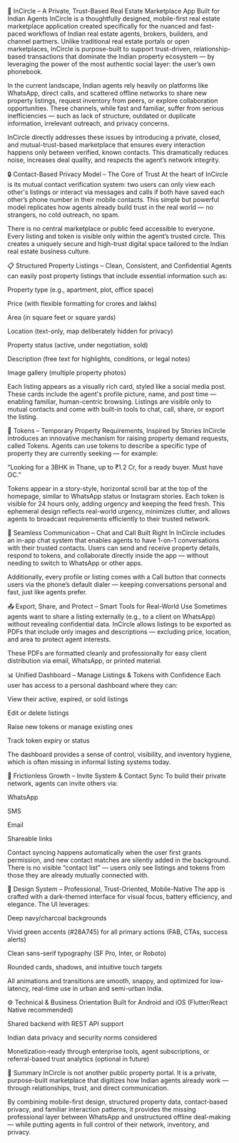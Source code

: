 🏡 InCircle – A Private, Trust-Based Real Estate Marketplace App Built for Indian Agents
InCircle is a thoughtfully designed, mobile-first real estate marketplace application created specifically for the nuanced and fast-paced workflows of Indian real estate agents, brokers, builders, and channel partners. Unlike traditional real estate portals or open marketplaces, InCircle is purpose-built to support trust-driven, relationship-based transactions that dominate the Indian property ecosystem — by leveraging the power of the most authentic social layer: the user’s own phonebook.

In the current landscape, Indian agents rely heavily on platforms like WhatsApp, direct calls, and scattered offline networks to share new property listings, request inventory from peers, or explore collaboration opportunities. These channels, while fast and familiar, suffer from serious inefficiencies — such as lack of structure, outdated or duplicate information, irrelevant outreach, and privacy concerns.

InCircle directly addresses these issues by introducing a private, closed, and mutual-trust-based marketplace that ensures every interaction happens only between verified, known contacts. This dramatically reduces noise, increases deal quality, and respects the agent’s network integrity.

🔒 Contact-Based Privacy Model – The Core of Trust
At the heart of InCircle is its mutual contact verification system: two users can only view each other's listings or interact via messages and calls if both have saved each other’s phone number in their mobile contacts. This simple but powerful model replicates how agents already build trust in the real world — no strangers, no cold outreach, no spam.

There is no central marketplace or public feed accessible to everyone. Every listing and token is visible only within the agent’s trusted circle. This creates a uniquely secure and high-trust digital space tailored to the Indian real estate business culture.

📋 Structured Property Listings – Clean, Consistent, and Confidential
Agents can easily post property listings that include essential information such as:

Property type (e.g., apartment, plot, office space)

Price (with flexible formatting for crores and lakhs)

Area (in square feet or square yards)

Location (text-only, map deliberately hidden for privacy)

Property status (active, under negotiation, sold)

Description (free text for highlights, conditions, or legal notes)

Image gallery (multiple property photos)

Each listing appears as a visually rich card, styled like a social media post. These cards include the agent's profile picture, name, and post time — enabling familiar, human-centric browsing. Listings are visible only to mutual contacts and come with built-in tools to chat, call, share, or export the listing.

📣 Tokens – Temporary Property Requirements, Inspired by Stories
InCircle introduces an innovative mechanism for raising property demand requests, called Tokens. Agents can use tokens to describe a specific type of property they are currently seeking — for example:

“Looking for a 3BHK in Thane, up to ₹1.2 Cr, for a ready buyer. Must have OC.”

Tokens appear in a story-style, horizontal scroll bar at the top of the homepage, similar to WhatsApp status or Instagram stories. Each token is visible for 24 hours only, adding urgency and keeping the feed fresh. This ephemeral design reflects real-world urgency, minimizes clutter, and allows agents to broadcast requirements efficiently to their trusted network.

💬 Seamless Communication – Chat and Call Built Right In
InCircle includes an in-app chat system that enables agents to have 1-on-1 conversations with their trusted contacts. Users can send and receive property details, respond to tokens, and collaborate directly inside the app — without needing to switch to WhatsApp or other apps.

Additionally, every profile or listing comes with a Call button that connects users via the phone’s default dialer — keeping conversations personal and fast, just like agents prefer.

📤 Export, Share, and Protect – Smart Tools for Real-World Use
Sometimes agents want to share a listing externally (e.g., to a client on WhatsApp) without revealing confidential data. InCircle allows listings to be exported as PDFs that include only images and descriptions — excluding price, location, and area to protect agent interests.

These PDFs are formatted cleanly and professionally for easy client distribution via email, WhatsApp, or printed material.

📊 Unified Dashboard – Manage Listings & Tokens with Confidence
Each user has access to a personal dashboard where they can:

View their active, expired, or sold listings

Edit or delete listings

Raise new tokens or manage existing ones

Track token expiry or status

The dashboard provides a sense of control, visibility, and inventory hygiene, which is often missing in informal listing systems today.

🔗 Frictionless Growth – Invite System & Contact Sync
To build their private network, agents can invite others via:

WhatsApp

SMS

Email

Shareable links

Contact syncing happens automatically when the user first grants permission, and new contact matches are silently added in the background. There is no visible “contact list” — users only see listings and tokens from those they are already mutually connected with.

🎨 Design System – Professional, Trust-Oriented, Mobile-Native
The app is crafted with a dark-themed interface for visual focus, battery efficiency, and elegance. The UI leverages:

Deep navy/charcoal backgrounds

Vivid green accents (#28A745) for all primary actions (FAB, CTAs, success alerts)

Clean sans-serif typography (SF Pro, Inter, or Roboto)

Rounded cards, shadows, and intuitive touch targets

All animations and transitions are smooth, snappy, and optimized for low-latency, real-time use in urban and semi-urban India.

⚙️ Technical & Business Orientation
Built for Android and iOS (Flutter/React Native recommended)

Shared backend with REST API support

Indian data privacy and security norms considered

Monetization-ready through enterprise tools, agent subscriptions, or referral-based trust analytics (optional in future)

📌 Summary
InCircle is not another public property portal. It is a private, purpose-built marketplace that digitizes how Indian agents already work — through relationships, trust, and direct communication.

By combining mobile-first design, structured property data, contact-based privacy, and familiar interaction patterns, it provides the missing professional layer between WhatsApp and unstructured offline deal-making — while putting agents in full control of their network, inventory, and privacy.
